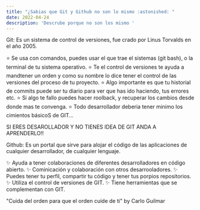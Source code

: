 ```yaml
---
title: "¿Sabias que Git y Github no son lo mismo :astonished: "
date: 2022-04-24
description: 'Descrube porque no son los mismo '
---
```



Git: Es un sistema de control de versiones, fue crado por Linus Torvalds en  el año 2005.

:star: Se usa con comandos, puedes usar el que trae el sistemas (git bash), o la terminal de tu sistema operativo.
  :star: Te el control de versiones te ayuda a mandtener un orden y como su nombre lo dice tener el control de las versiones del proceso de tu proyecto.
  :star: Algo importante es que tu historial de commits puede ser tu diario para ver que has ido haciendo, tus errores etc.
  :star: Si algo te fallo puedes hacer roolback, y recuperar los cambios desde donde mas te convenga.
  :star: Todo desarrollador deberia tener minimo los cimientos básicoS de GIT...
  
  SI ERES DESAROLLADOR Y NO TIENES IDEA DE GIT ANDA A APRENDERLO!!


Github: Es un portal que sirve para alojar el código de las aplicaciones de cualquier desarrollador, de cualquier lenguaje.

  :sparkles: Ayuda a tener colaboraciones de diferentes desarrolladores en código abierto.
  :sparkles: Cominicación y colaboración con otros desarrooladores.
  :sparkles: Puedes tener tu perfil, compartir tu código y tener tus porpios repositorios.
  :sparkles: Utiliza el control de versiones de GIT.
  :sparkles: Tiene herramientas que se complementan con GIT.
 
 
 "Cuida del orden para que el orden cuide de ti" by Carlo Guilmar
  
